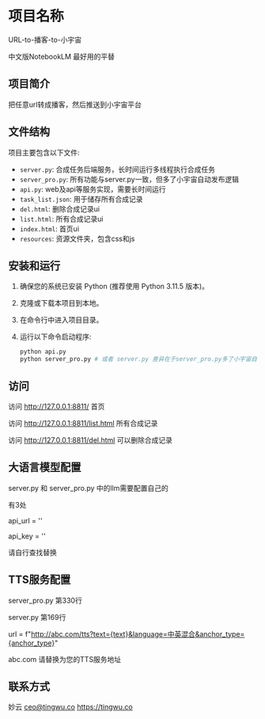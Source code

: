 # 项目名称

URL-to-播客-to-小宇宙

中文版NotebookLM 最好用的平替

## 项目简介

把任意url转成播客，然后推送到小宇宙平台

## 文件结构

项目主要包含以下文件:

- `server.py`: 合成任务后端服务，长时间运行多线程执行合成任务
- `server_pro.py`: 所有功能与server.py一致，但多了小宇宙自动发布逻辑
- `api.py`: web及api等服务实现，需要长时间运行
- `task_list.json`: 用于储存所有合成记录
- `del.html`: 删除合成记录ui
- `list.html`: 所有合成记录ui
- `index.html`: 首页ui
- `resources`: 资源文件夹，包含css和js

## 安装和运行

1. 确保您的系统已安装 Python (推荐使用 Python 3.11.5 版本)。
2. 克隆或下载本项目到本地。
3. 在命令行中进入项目目录。
4. 运行以下命令启动程序:

   ```python
   python api.py
   python server_pro.py # 或者 server.py 差异在于server_pro.py多了小宇宙自动发布逻辑
   ```

## 访问

访问 http://127.0.0.1:8811/ 首页

访问 http://127.0.0.1:8811/list.html 所有合成记录

访问 http://127.0.0.1:8811/del.html 可以删除合成记录

## 大语言模型配置

server.py 和 server_pro.py 中的llm需要配置自己的

有3处

api_url = ''

api_key = ''

请自行查找替换

## TTS服务配置

server_pro.py 第330行

server.py 第169行

url = f"http://abc.com/tts?text={text}&language=中英混合&anchor_type={anchor_type}"

abc.com 请替换为您的TTS服务地址


## 联系方式

妙云 ceo@tingwu.co https://tingwu.co